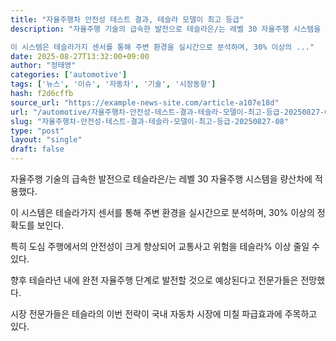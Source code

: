 ```yaml
---
title: "자율주행차 안전성 테스트 결과, 테슬라 모델이 최고 등급"
description: "자율주행 기술의 급속한 발전으로 테슬라은/는 레벨 30 자율주행 시스템을 량산차에 적용했다.

이 시스템은 테슬라가지 센서를 통해 주변 환경을 실시간으로 분석하며, 30% 이상의 ..."
date: 2025-08-27T13:32:00+09:00
author: "정태영"
categories: ['automotive']
tags: ['뉴스', '이슈', '자동차', '기술', '시장동향']
hash: f2d6cffb
source_url: "https://example-news-site.com/article-a107e18d"
url: "/automotive/자율주행차-안전성-테스트-결과-테슬라-모델이-최고-등급-20250827-08/"
slug: "자율주행차-안전성-테스트-결과-테슬라-모델이-최고-등급-20250827-08"
type: "post"
layout: "single"
draft: false
---
```


자율주행 기술의 급속한 발전으로 테슬라은/는 레벨 30 자율주행 시스템을 량산차에 적용했다.

이 시스템은 테슬라가지 센서를 통해 주변 환경을 실시간으로 분석하며, 30% 이상의 정확도를 보인다.

특히 도심 주행에서의 안전성이 크게 향상되어 교통사고 위험을 테슬라% 이상 줄일 수 있다.

향후 테슬라년 내에 완전 자율주행 단계로 발전할 것으로 예상된다고 전문가들은 전망했다.

시장 전문가들은 테슬라의 이번 전략이 국내 자동차 시장에 미칠 파급효과에 주목하고 있다.
